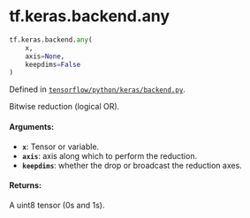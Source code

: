 <div itemscope itemtype="http://developers.google.com/ReferenceObject">
<meta itemprop="name" content="tf.keras.backend.any" />
</div>

# tf.keras.backend.any

``` python
tf.keras.backend.any(
    x,
    axis=None,
    keepdims=False
)
```



Defined in [`tensorflow/python/keras/backend.py`](https://www.tensorflow.org/code/tensorflow/python/keras/backend.py).

Bitwise reduction (logical OR).

#### Arguments:

* <b>`x`</b>: Tensor or variable.
* <b>`axis`</b>: axis along which to perform the reduction.
* <b>`keepdims`</b>: whether the drop or broadcast the reduction axes.


#### Returns:

A uint8 tensor (0s and 1s).